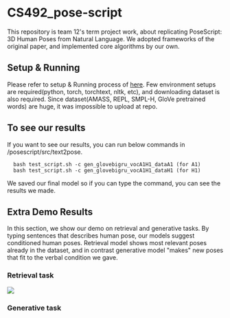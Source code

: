 # CS492_pose-script
This repository is team 12's term project work, about replicating PoseScript: 3D Human Poses from Natural Language.
We adopted frameworks of the original paper, and implemented core algorithms by our own.

## Setup & Running
Please refer to setup & Running process of [here](https://github.com/naver/posescript#snake-create-python-environment).
Few environment setups are required(python, torch, torchtext, nltk, etc), and downloading dataset is also required.
Since dataset(AMASS, REPL, SMPL-H, GloVe pretrained words) are huge, it was impossible to upload at repo.

## To see our results
If you want to see our results, you can run below commands in /posescript/src/text2pose.

```
  bash test_script.sh -c gen_glovebigru_vocA1H1_dataA1 (for A1)
  bash test_script.sh -c gen_glovebigru_vocA1H1_dataH1 (for H1)
 ```
 
  
We saved our final model so if you can type the command, you can see the results we made.


## Extra Demo Results
In this section, we show our demo on retrieval and generative tasks.
By typing sentences that describes human pose, our models suggest conditioned human poses.
Retrieval model shows most relevant poses already in the dataset, and in contrast generative model "makes" new poses that fit to the verbal condition we gave.

### Retrieval task
<img src="https://user-images.githubusercontent.com/80833029/206890457-2f886d87-f5cb-427d-9b38-96ed17d942e2.gif">


### Generative task
